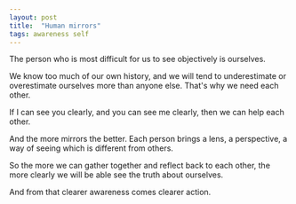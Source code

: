 ```yaml
---
layout: post
title:  "Human mirrors"
tags: awareness self
---
```


The person who is most difficult for us to see objectively is ourselves.

We know too much of our own history, and we will tend to underestimate or overestimate ourselves more than anyone else. That's why we need each other.

If I can see you clearly, and you can see me clearly, then we can help each other.

And the more mirrors the better. Each person brings a lens, a perspective, a way of seeing which is different from others.

So the more we can gather together and reflect back to each other, the more clearly we will be able see the truth about ourselves.

And from that clearer awareness comes clearer action.